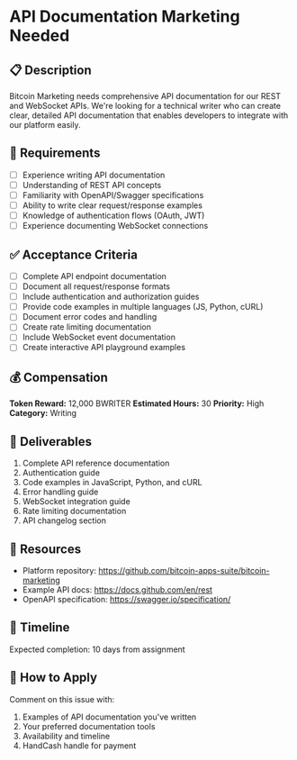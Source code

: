# API Documentation Marketing Needed

## 📋 Description
Bitcoin Marketing needs comprehensive API documentation for our REST and WebSocket APIs. We're looking for a technical writer who can create clear, detailed API documentation that enables developers to integrate with our platform easily.

## 🎯 Requirements
- [ ] Experience writing API documentation
- [ ] Understanding of REST API concepts
- [ ] Familiarity with OpenAPI/Swagger specifications
- [ ] Ability to write clear request/response examples
- [ ] Knowledge of authentication flows (OAuth, JWT)
- [ ] Experience documenting WebSocket connections

## ✅ Acceptance Criteria
- [ ] Complete API endpoint documentation
- [ ] Document all request/response formats
- [ ] Include authentication and authorization guides
- [ ] Provide code examples in multiple languages (JS, Python, cURL)
- [ ] Document error codes and handling
- [ ] Create rate limiting documentation
- [ ] Include WebSocket event documentation
- [ ] Create interactive API playground examples

## 💰 Compensation
**Token Reward:** 12,000 BWRITER
**Estimated Hours:** 30
**Priority:** High
**Category:** Writing

## 📝 Deliverables
1. Complete API reference documentation
2. Authentication guide
3. Code examples in JavaScript, Python, and cURL
4. Error handling guide
5. WebSocket integration guide
6. Rate limiting documentation
7. API changelog section

## 🔗 Resources
- Platform repository: https://github.com/bitcoin-apps-suite/bitcoin-marketing
- Example API docs: https://docs.github.com/en/rest
- OpenAPI specification: https://swagger.io/specification/

## 📅 Timeline
Expected completion: 10 days from assignment

## 📧 How to Apply
Comment on this issue with:
1. Examples of API documentation you've written
2. Your preferred documentation tools
3. Availability and timeline
4. HandCash handle for payment